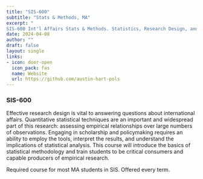 ```yaml
---
title: "SIS-600"
subtitle: "Stats & Methods, MA"
excerpt: "
SIS-600 Int'l Affairs Stats & Methods. Statistics, Research Design, and Research Methods for International Affairs (3) Introduction to research design and research methods with particular focus on quantitative measurement, statistical analysis, and computer use for international relations research."
date: 2024-04-08
author: ""
draft: false
layout: single
links:
- icon: door-open
  icon_pack: fas
  name: Website
  url: https://github.com/austin-hart-pols
---
```



### SIS-600
Effective research design is vital to answering questions about international affairs. Quantitative statistical techniques are an important and widespread part of this research: assessing empirical relationships over large numbers of observations. Engaging in scholarship and policymaking requires an ability to employ the tools, interpret the results, and understand the implications of statistical analysis. This course will introduce the basics of statistical methodology and train students to be critical consumers and capable producers of empirical research.

Required course for most MA students in SIS. Offered every term.

